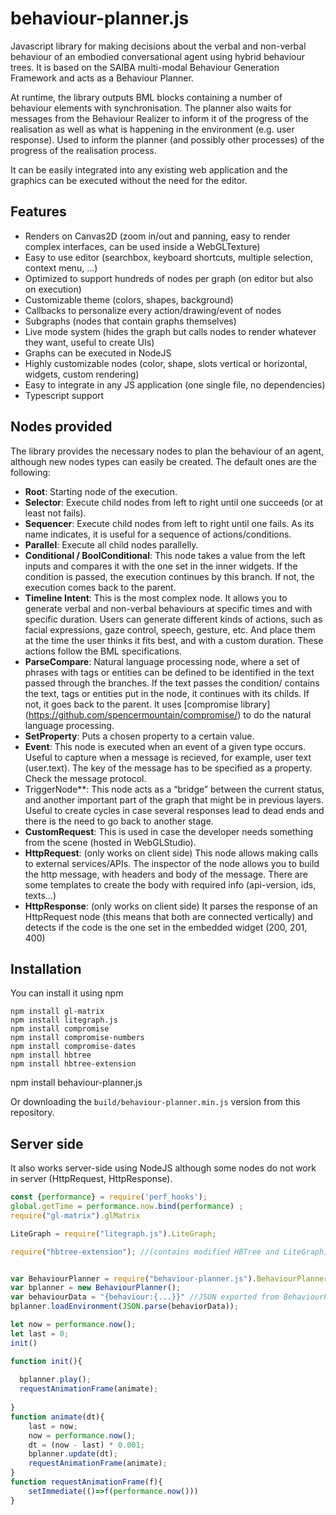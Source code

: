 # behaviour-planner.js

Javascript library for making decisions about the verbal and non-verbal behaviour of an embodied conversational agent using hybrid behaviour trees. It is based on the SAIBA multi-modal Behaviour Generation Framework and acts as a Behaviour Planner.

At runtime, the library outputs BML blocks containing a number of behaviour elements with synchronisation. The planner also waits for messages from the Behaviour Realizer to inform it of the progress of the realisation as well as what is happening in the environment (e.g. user response). Used to inform the planner (and possibly other processes) of the progress of the realisation process.

It can be easily integrated into any existing web application and the graphics can be executed without the need for the editor. 

## Features
- Renders on Canvas2D (zoom in/out and panning, easy to render complex interfaces, can be used inside a WebGLTexture)
- Easy to use editor (searchbox, keyboard shortcuts, multiple selection, context menu, ...)
- Optimized to support hundreds of nodes per graph (on editor but also on execution)
- Customizable theme (colors, shapes, background)
- Callbacks to personalize every action/drawing/event of nodes
- Subgraphs (nodes that contain graphs themselves)
- Live mode system (hides the graph but calls nodes to render whatever they want, useful to create UIs)
- Graphs can be executed in NodeJS
- Highly customizable nodes (color, shape, slots vertical or horizontal, widgets, custom rendering)
- Easy to integrate in any JS application (one single file, no dependencies)
- Typescript support

## Nodes provided
The library provides the necessary nodes to plan the behaviour of an agent, although new nodes types can easily be created. The default ones are the following:

- **Root**: Starting node of the execution. 
- **Selector**: Execute child nodes from left to right until one succeeds (or at least not fails).
- **Sequencer**: Execute child nodes from left to right until one fails. As its name indicates, it is useful for a sequence of actions/conditions.
- **Parallel**: Execute all child nodes parallelly.
- **Conditional / BoolConditional**: This node takes a value from the left inputs and compares it with the one set in the inner widgets. If the condition is passed, the execution continues by this branch. If not, the execution comes back to the parent. 
- **Timeline Intent**: This is the most complex node. It allows you to generate verbal and non-verbal behaviours at specific times and with specific duration. Users can generate different kinds of actions, such as facial expressions, gaze control, speech, gesture, etc. And place them at the time the user thinks it fits best, and with a custom duration. These actions follow the BML specifications.
- **ParseCompare**: Natural language processing node, where a set of phrases with tags or entities can be defined to be identified in the text passed through the branches. If the text passes the condition/ contains the text, tags or entities put in the node, it continues with its childs. If not, it goes back to the parent. It uses [compromise library] (https://github.com/spencermountain/compromise/) to do the natural language processing.
- **SetProperty**: Puts a chosen property to a certain value.
- **Event**: This node is executed when an event of a given type occurs. Useful to capture when a message is recieved, for example, user text (user.text). The key of the message has to be specified as a property. Check the message protocol.
- TriggerNode**: This node acts as a “bridge” between the current status, and another important part of the graph that might be in previous layers. Useful to create cycles in case several responses lead to dead ends and there is the need to go back to another stage. 
- **CustomRequest**: This is used in case the developer needs something from the scene (hosted in WebGLStudio). 
- **HttpRequest**: (only works on client side) This node allows making calls to external services/APIs. The inspector of the node allows you to build the http message, with headers and body of the message. There are some templates to create the body with required info (api-version, ids, texts…) 
- **HttpResponse**: (only works on client side) It parses the response of an HttpRequest node (this means that both are connected vertically) and detects if the code is the one set in the embedded widget (200, 201, 400)

## Installation

You can install it using npm 
```
npm install gl-matrix
npm install litegraph.js
npm install compromise
npm install compromise-numbers
npm install compromise-dates
npm install hbtree
npm install hbtree-extension
```
npm install behaviour-planner.js

Or downloading the ```build/behaviour-planner.min.js``` version from this repository.

## Server side
It also works server-side using NodeJS although some nodes do not work in server (HttpRequest, HttpResponse).

```js
const {performance} = require('perf_hooks');
global.getTime = performance.now.bind(performance) ;
require("gl-matrix").glMatrix

LiteGraph = require("litegraph.js").LiteGraph;

require("hbtree-extension"); //(contains modified HBTree and LiteGraph)


var BehaviourPlanner = require("behaviour-planner.js").BehaviourPlanner;
var bplanner = new BehaviourPlanner();
var behaviourData = "{behaviour:{...}}" //JSON exported from BehaviourPlanner application (contains graph and environment properties)
bplanner.loadEnvironment(JSON.parse(behaviorData));

let now = performance.now(); 
let last = 0;
init()

function init(){
  
  bplanner.play();
  requestAnimationFrame(animate);
 
} 
function animate(dt){  
    last = now;
    now = performance.now();
    dt = (now - last) * 0.001;
    bplanner.update(dt);
    requestAnimationFrame(animate);
}
function requestAnimationFrame(f){
    setImmediate(()=>f(performance.now()))
}
```
